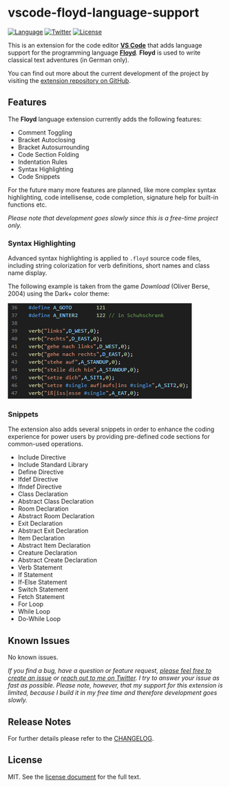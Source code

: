 # vscode-floyd-language-support

[![Language](https://img.shields.io/badge/language-floyd-green.svg?style=flat-square)](http://oliver-berse.de/)
[![Twitter](https://img.shields.io/badge/twitter-pythooonuser-green.svg?style=flat-square)](https://twitter.com/pythooonuser/)
[![License](https://img.shields.io/badge/license-MIT-green.svg?style=flat-square)](./LICENSE)

This is an extension for the code editor [**VS Code**](https://code.visualstudio.com/) that adds language support for the programming language [**Floyd**](http://oliver-berse.de/). **Floyd** is used to write classical text adventures (in German only).

You can find out more about the current development of the project by visiting the [extension repository on GitHub](https://github.com/pythooonuser/vscode-floyd-language-support/).

## Features

The **Floyd** language extension currently adds the following features:

- Comment Toggling
- Bracket Autoclosing
- Bracket Autosurrounding
- Code Section Folding
- Indentation Rules
- Syntax Highlighting
- Code Snippets

For the future many more features are planned, like more complex syntax highlighting, code intellisense, code completion, signature help for built-in functions etc.

_Please note that development goes slowly since this is a free-time project only._

### Syntax Highlighting

Advanced syntax highlighting is applied to `.floyd` source code files, including string colorization for verb definitions, short names and class name display.

The following example is taken from the game _Download_ (Oliver Berse, 2004) using the Dark+ color theme:

![Syntax Highlighting Example](https://raw.githubusercontent.com/PythooonUser/vscode-floyd-language-support/master/.media/syntax_highlighting.png)

### Snippets

The extension also adds several snippets in order to enhance the coding experience for power users by providing pre-defined code sections for common-used operations.

- Include Directive
- Include Standard Library
- Define Directive
- Ifdef Directive
- Ifndef Directive
- Class Declaration
- Abstract Class Declaration
- Room Declaration
- Abstract Room Declaration
- Exit Declaration
- Abstract Exit Declaration
- Item Declaration
- Abstract Item Declaration
- Creature Declaration
- Abstract Create Declaration
- Verb Statement
- If Statement
- If-Else Statement
- Switch Statement
- Fetch Statement
- For Loop
- While Loop
- Do-While Loop

## Known Issues

No known issues.

_If you find a bug, have a question or feature request, [please feel free to create an issue](https://github.com/PythooonUser/vscode-floyd-language-support/issues/new) or [reach out to me on Twitter](https://twitter.com/PythooonUser). I try to answer your issue as fast as possible. Please note, however, that my support for this extension is limited, because I build it in my free time and therefore development goes slowly._

## Release Notes

For further details please refer to the [CHANGELOG](https://github.com/PythooonUser/vscode-floyd-language-support/blob/master/CHANGELOG.md).

## License

MIT. See the [license document](https://github.com/PythooonUser/vscode-floyd-language-support/blob/master/LICENSE) for the full text.

